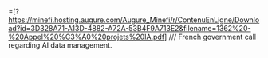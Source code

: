 =[?https://minefi.hosting.augure.com/Augure_Minefi/r/ContenuEnLigne/Download?id=3D328A71-A13D-4882-A72A-53B4F9A713E2&filename=1362%20-%20Appel%20%C3%A0%20projets%20IA.pdf] /// French government call regarding AI data management.
